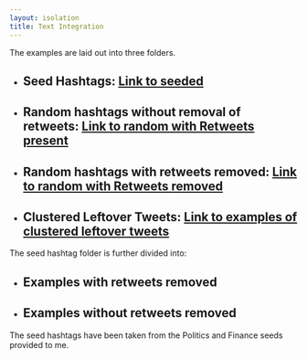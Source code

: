 ```yaml
---
layout: isolation
title: Text Integration 
---
```


The examples are laid out into three folders. 
* ## Seed Hashtags: <a href="seeded">Link to seeded</a>
* ## Random hashtags without removal of retweets: <a href="withRT">Link to random with Retweets present</a>
* ## Random hashtags with retweets removed: <a href="withoutRT">Link to random with Retweets removed</a>
* ## Clustered Leftover Tweets: <a href="clustered">Link to examples of clustered leftover tweets</a>

The seed hashtag folder is further divided into:
* ## Examples with retweets removed 
* ## Examples without retweets removed

The seed hashtags have been taken from the Politics and Finance seeds provided to me. 